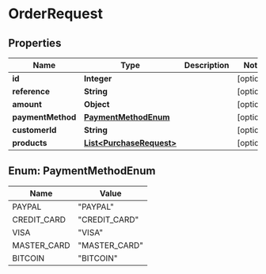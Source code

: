 

# OrderRequest


## Properties

| Name | Type | Description | Notes |
|------------ | ------------- | ------------- | -------------|
|**id** | **Integer** |  |  [optional] |
|**reference** | **String** |  |  [optional] |
|**amount** | **Object** |  |  [optional] |
|**paymentMethod** | [**PaymentMethodEnum**](#PaymentMethodEnum) |  |  [optional] |
|**customerId** | **String** |  |  [optional] |
|**products** | [**List&lt;PurchaseRequest&gt;**](PurchaseRequest.md) |  |  [optional] |



## Enum: PaymentMethodEnum

| Name | Value |
|---- | -----|
| PAYPAL | &quot;PAYPAL&quot; |
| CREDIT_CARD | &quot;CREDIT_CARD&quot; |
| VISA | &quot;VISA&quot; |
| MASTER_CARD | &quot;MASTER_CARD&quot; |
| BITCOIN | &quot;BITCOIN&quot; |



